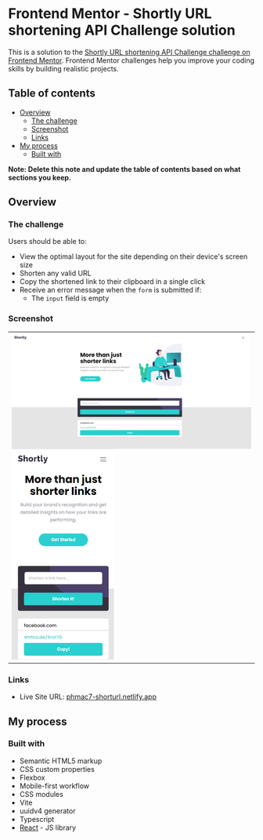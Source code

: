 # Frontend Mentor - Shortly URL shortening API Challenge solution

This is a solution to the [Shortly URL shortening API Challenge challenge on Frontend Mentor](https://www.frontendmentor.io/challenges/url-shortening-api-landing-page-2ce3ob-G). Frontend Mentor challenges help you improve your coding skills by building realistic projects.

## Table of contents

- [Overview](#overview)
  - [The challenge](#the-challenge)
  - [Screenshot](#screenshot)
  - [Links](#links)
- [My process](#my-process)
  - [Built with](#built-with)

**Note: Delete this note and update the table of contents based on what sections you keep.**

## Overview

### The challenge

Users should be able to:

- View the optimal layout for the site depending on their device's screen size
- Shorten any valid URL
- Copy the shortened link to their clipboard in a single click
- Receive an error message when the `form` is submitted if:
  - The `input` field is empty

### Screenshot

<table>
    <tr>
        <td>
            <img src="/public/shorturl.png" width="580" align="top">
            <img src="/public/shorturlmobile.png" height="430">
        </td>
    </tr>
</table>

### Links

- Live Site URL: [phmac7-shorturl.netlify.app](phmac7-shorturl.netlify.app)

## My process

### Built with

- Semantic HTML5 markup
- CSS custom properties
- Flexbox
- Mobile-first workflow
- CSS modules
- Vite
- uuidv4 generator
- Typescript
- [React](https://reactjs.org/) - JS library
